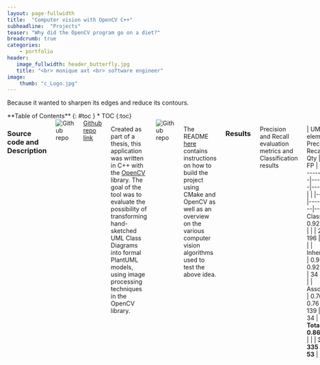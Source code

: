 ```yaml
---
layout: page-fullwidth
title:  "Computer vision with OpenCV C++"
subheadline:  "Projects"
teaser: "Why did the OpenCV program go on a diet?"
breadcrumb: true
categories:
    - portfolio
header:
   image_fullwidth: header_butterfly.jpg
   title: "<br> monique axt <br> software engineer"
image:
    thumb: "c_Logo.jpg"
---
```

<a name="top"></a>
Because it wanted to sharpen its edges and reduce its contours.

<div class="row">
<div class="medium-4 medium-push-8 columns" markdown="1">
<div class="panel radius" markdown="1">
**Table of Contents**
{: #toc }
*  TOC
{:toc}
</div>
</div><!-- /.medium-4.columns -->
<div class="medium-8 medium-pull-4 columns" markdown="1">


### Source code and Description

<img src="{{ site.urlimg }}/GitHub-Mark-32px.png" alt="Github repo">
<a href="https://github.com/MoniqueAxt/SketchToPlantUML" target="_blank">Github repo link</a>


Created as part of a thesis, this application was written in C++ with the <a href="https://opencv.org/" target="_blank">OpenCV</a> library.
The goal of the tool was to evaluate the possibility of transforming hand-sketched UML Class Diagrams into formal PlantUML models, using image processing techniques
in the OpenCV library.

<img src="{{ site.urlimg }}/opencv_process.png" alt="Github repo">

The README <a href="https://github.com/MoniqueAxt/SketchToPlantUML#readme" target="_blank">here</a> contains instructions on
how to build the project using CMake and OpenCV as well as an overview on the various computer vision algorithms
used to test the above idea.

### Results

Precision and Recall evaluation metrics and Classification results 

| UML element | Precision | Recall   | | |  Qty  |  TP  |  FP  |  FN  |
|-------------|-----------|----------| | |-------|------|------|----- |
| Classes     | 0.92      | 0.96     | | |  232  |  196 |  8   |  16  |
| Inheritance | 0.92      | 0.92     | | |  37   |  34  |  3   |  3   |
| Association | 0.76      | 0.76     | | |  139  |  105 |  34  |  34  |
| **Total**   | **0.86**  | **0.88** | | |  **388**  |  **335** |  **45**  |  **53**  |

*TP = true positives, FP = false positives, FN = false negatives.*

### Thesis
Read the full thesis <a href="{{ site.resources }}/BSc_23_Thesis.pdf" target="_blank">here</a>

<a href="{{ site.resources }}/BSc_23_Thesis.pdf" target="_blank">
    <img src="{{ site.urlimg }}/thesis-p1.png" alt="Thesis">
</a>

### Further development
Develop the tool using OpenCV's machine learning and computer vision techniques to achieve the goal.



